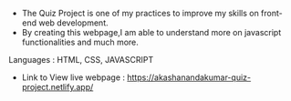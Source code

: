   * The Quiz Project is one of my practices to improve my skills on front-end web development.
  * By creating this webpage,I am able to understand more on javascript functionalities and much more.
  
  Languages : HTML, CSS, JAVASCRIPT

  * Link to View live webpage : https://akashanandakumar-quiz-project.netlify.app/
